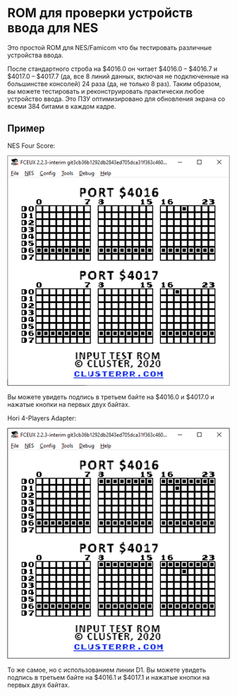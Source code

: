 # ROM для проверки устройств ввода для NES
Это простой ROM для NES/Famicom что бы тестировать различные устройства ввода.

После стандартного строба на $4016.0 он читает $4016.0 – $4016.7 и $4017.0 – $4017.7 (да, все 8 линий данных, включая не подключенные на большинстве консолей) 24 раза (да, не только 8 раз). Таким образом, вы можете тестировать и реконструировать практически любое устройство ввода. Это ПЗУ оптимизировано для обновления экрана со всеми 384 битами в каждом кадре.

## Пример
NES Four Score:

![NES Four Score](screenshots/four_score.png)

Вы можете увидеть подпись в третьем байте на $4016.0 и $4017.0 и нажатые кнопки на первых двух байтах.


Hori 4-Players Adapter:

![Hori 4-Players Adapter](screenshots/hori4.png)

То же самое, но с использованием линии D1. Вы можете увидеть подпись в третьем байте на $4016.1 и $4017.1 и нажатые кнопки на первых двух байтах.
